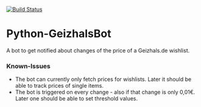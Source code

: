 [![Build Status](https://travis-ci.org/d-Rickyy-b/Python-GeizhalsBot.svg?branch=master)](https://travis-ci.org/d-Rickyy-b/Python-GeizhalsBot)

# Python-GeizhalsBot
A bot to get notified about changes of the price of a Geizhals.de wishlist.

### Known-Issues
- The bot can currently only fetch prices for wishlists. Later it should be able to track prices of single items.
- The bot is triggered on every change - also if that change is only 0,01€. Later one should be able to set threshold values.
